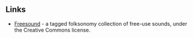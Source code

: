 <div id="wikitext">

Links
-----

-   [Freesound](http://freesound.iua.upf.edu/index.php) - a tagged
    folksonomy collection of free-use sounds, under the Creative Commons
    license.

<div class="vspace">

</div>

</div>

